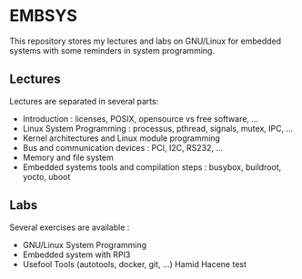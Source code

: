 # EMBSYS

This repository stores my lectures and labs on GNU/Linux for embedded systems
with some reminders in system programming.

## Lectures

Lectures are separated in several parts:

  * Introduction : licenses, POSIX, opensource vs free software, ...
  * Linux System Programming : processus, pthread, signals, mutex, IPC, ...
  * Kernel architectures and Linux module programming
  * Bus and communication devices : PCI, I2C, RS232, ...
  * Memory and file system
  * Embedded systems tools and compilation steps : busybox, buildroot, yocto, uboot

## Labs

Several exercises are available :

  * GNU/Linux System Programming
  * Embedded system with RPI3
  * Usefool Tools (autotools, docker, git, ...)
Hamid Hacene test
